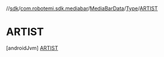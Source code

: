 //[sdk](../../../../../index.md)/[com.robotemi.sdk.mediabar](../../../index.md)/[MediaBarData](../../index.md)/[Type](../index.md)/[ARTIST](index.md)



# ARTIST  
 [androidJvm] [ARTIST](index.md)  
   

